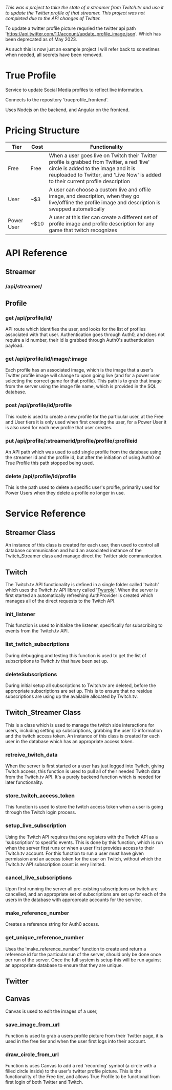 *This was a project to take the state of a streamer from Twitch.tv and use it to update the Twitter profile of that streamer.  This project was not completed due to the API changes of Twitter.*

To update a twitter profile picture requried the twitter api path 'https://api.twitter.com/1.1/account/update_profile_image.json'.  Which has been deprecated as of May 2023.

As such this is now just an example project I will refer back to sometimes when needed, all secrets have been removed.

# True Profile
Service to update Social Media profiles to reflect live information.

Connects to the repository 'trueprofile_frontend'.

Uses Nodejs on the backend, and Angular on the frontend.

# Pricing Structure

| Tier | Cost | Functionality |
|------|------|-----------------------------------------------------------------------------------------------------------------------------------------------------------------|
| Free | Free | When a user goes live on Twitch their Twitter profile is grabbed from Twitter, a red 'live' circle is added to the image and it is reuploaded to Twitter, and 'Live Now' is added to their current profile description |
| User | ~$3 | A user can choose a custom live and offile image, and description, when they go live/offline the profile image and description is swapped automatically |
| Power User | ~$10 | A user at this tier can create a different set of profile image and profile description for any game that twitch recognizes |

# API Reference
## Streamer

### /api/streamer/

## Profile

### get /api/profile/id/
API route which identifies the user, and looks for the list of profiles associated with that user. Authentication goes through Auth0, and does not require a id number, their id is grabbed through Auth0's authentication payload.

### get /api/profile/id/image/:image
Each profile has an associated image, which is the image that a user's Twitter profile image will change to upon going live (and for a power user selecting the correct game for that profile).  This path is to grab that image from the server using the image file name, which is provided in the SQL database.

### post /api/profile/id/profile
This route is used to create a new profile for the particular user, at the Free and User tiers it is only used when first creating the user, for a Power User it is also used for each new profile that user creates.

### put /api/profile/:streamerid/profile/profile/:profileid
An API path which was used to add single profile from the database using the streamer id and the profile id, but after the initiation of using Auth0 on True Profile this path stopped being used.

### delete /api/profile/id/profile
This is the path used to delete a specific user's proifle, primarily used for Power Users when they delete a profile no longer in use. 

# Service Reference

## Streamer Class
An instance of this class is created for each user, then used to control all database communication and hold an associated instance of the Twitch_Streamer class and manage direct the Twitter side communication.

## Twitch
The Twitch.tv API functionality is defined in a single folder called 'twitch' which uses the Twitch.tv API library called '[Twurple](https://twurple.js.org/)'.  When the server is first started an automatically refreshing AuthProvider is created which manages all of the direct requests to the Twitch API. 

### init_listener
This function is used to initialize the listener, specifically for subscribing to events from the Twitch.tv API.

### list_twitch_subscriptions
During debugging and testing this function is used to get the list of subscriptions to Twitch.tv that have been set up. 

### deleteSubscriptions
During initial setup all subscriptions to Twitch.tv are deleted, before the appropriate subscriptions are set up.  This is to ensure that no residue subscriptions are using up the available allocated by Twitch.tv.

## Twitch_Streamer Class
This is a class which is used to manage the twitch side interactions for users, including setting up subscriptions, grabbing the user ID information and the twitch access token. An instance of this class is created for each user in the database which has an appropriate access token.

### retreive_twitch_data 
When the server is first started or a user has just logged into Twitch, giving Twitch access, this function is used to pull all of their needed Twitch data from the Twitch.tv API. It's a purely backend function which is needed for later functionality. 

### store_twitch_access_token
This function is used to store the twitch access token when a user is going through the Twitch login process.

### setup_live_subscription
Using the Twitch API requires that one registers with the Twitch API as a 'subscription' to specific events.  This is done by this function, which is run when the server first runs or when a user first provides access to their Twitch.tv account.  For this function to run a user must have given permission and an access token for the user on Twitch, without which the Twitch.tv API subscription count is very limited.

### cancel_live_subscriptions
Upon first running the server all pre-existing subscriptions on twitch are cancelled, and an appropriate set of subscriptions are set up for each of the users in the database with approproate accounts for the service.

### make_reference_number
Creates a reference string for Auth0 access.

### get_unique_reference_number
Uses the 'make_reference_number' function to create and return a reference id for the particular run of the server, should only be done once per run of the server. Once the full system is setup this will be run against an appropriate database to ensure that they are unique.

## Twitter

###

## Canvas
Canvas is used to edit the images of a user, 

### save_image_from_url
Function is used to grab a users profile picture from their Twitter page, it is used in the free tier and when the user first logs into their account.

### draw_circle_from_url 
Function is uses Canvas to add a red 'recording' symbol (a circle with a filled circle inside) to the user's twitter profile picture.  This is the functionality of the Free tier, and allows True Profile to be functional from first login of both Twitter and Twitch. 
